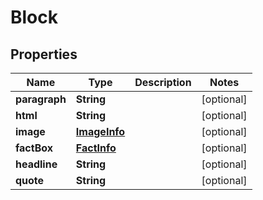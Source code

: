 

# Block

## Properties

Name | Type | Description | Notes
------------ | ------------- | ------------- | -------------
**paragraph** | **String** |  |  [optional]
**html** | **String** |  |  [optional]
**image** | [**ImageInfo**](ImageInfo.md) |  |  [optional]
**factBox** | [**FactInfo**](FactInfo.md) |  |  [optional]
**headline** | **String** |  |  [optional]
**quote** | **String** |  |  [optional]




